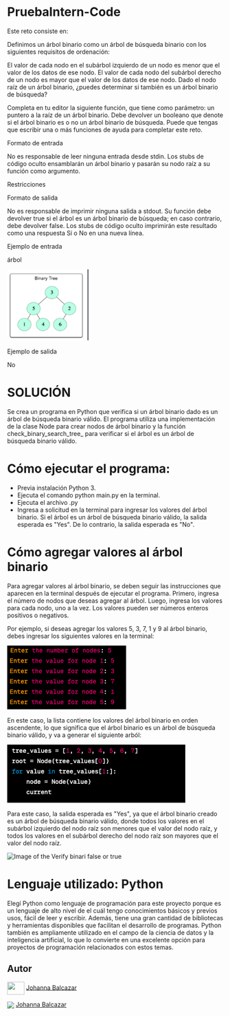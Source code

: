 # PruebaIntern-Code

Este reto consiste en:

Definimos un árbol binario como un árbol de búsqueda binario con los siguientes requisitos de ordenación:

El valor de cada nodo en el subárbol izquierdo de un nodo es menor que el valor de los datos de ese nodo.
El valor de cada nodo del subárbol derecho de un nodo es mayor que el valor de los datos de ese nodo.
Dado el nodo raíz de un árbol binario, ¿puedes determinar si también es un árbol binario de búsqueda?

Completa en tu editor la siguiente función, que tiene como parámetro: un puntero a la raíz de un árbol binario. Debe devolver un booleano que denote si el árbol binario es o no un árbol binario de búsqueda. Puede que tengas que escribir una o más funciones de ayuda para completar este reto.

Formato de entrada

No es responsable de leer ninguna entrada desde stdin. Los stubs de código oculto ensamblarán un árbol binario y pasarán su nodo raíz a su función como argumento.

Restricciones

Formato de salida

No es responsable de imprimir ninguna salida a stdout. Su función debe devolver true si el árbol es un árbol binario de búsqueda; en caso contrario, debe devolver false. Los stubs de código oculto imprimirán este resultado como una respuesta Sí o No en una nueva línea.

Ejemplo de entrada

árbol

![Image of the challenge](https://github.com/LiJoBaZar/PruebaIntern-Code/blob/91b3c0ff2f42d13f854a2cefc5bbd69af13eee2c/images/Imagen%20prueba.png)

Ejemplo de salida

No

# SOLUCIÓN

Se crea un programa en Python que verifica si un árbol binario dado es un árbol de búsqueda binario válido. El programa utiliza una implementación de la clase Node para crear nodos de árbol binario y la función check_binary_search_tree_ para verificar si el árbol es un árbol de búsqueda binario válido.

# Cómo ejecutar el programa:

- Previa instalación Python 3.
- Ejecuta el comando python main.py en la terminal.
- Ejecuta el archivo .py
- Ingresa a solicitud en la terminal para ingresar los valores del árbol binario. Si el árbol es un árbol de búsqueda binario válido, la salida esperada es "Yes". De lo contrario, la salida esperada es "No".

# Cómo agregar valores al árbol binario

Para agregar valores al árbol binario, se deben seguir las instrucciones que aparecen en la terminal después de ejecutar el programa. Primero, ingresa el número de nodos que deseas agregar al árbol. Luego, ingresa los valores para cada nodo, uno a la vez. Los valores pueden ser números enteros positivos o negativos.

Por ejemplo, si deseas agregar los valores 5, 3, 7, 1 y 9 al árbol binario, debes ingresar los siguientes valores en la terminal:

![Image of the Enter](https://github.com/LiJoBaZar/PruebaIntern-Code/blob/f1bd5513aa0859166ded8b753c65e426c3f5de0c/images/Entrada.png)

En este caso, la lista contiene los valores del árbol binario en orden ascendente, lo que significa que el árbol binario es un árbol de búsqueda binario válido, y va a generar el siguiente arból:

![Image of the Eject](https://github.com/LiJoBaZar/PruebaIntern-Code/blob/6961d47922d382f6c170a4ad256fe5f39c0cfad3/images/Ejecutar.png)

Para este caso, la salida esperada es "Yes", ya que el árbol binario creado es un árbol de búsqueda binario válido, donde todos los valores en el subárbol izquierdo del nodo raíz son menores que el valor del nodo raíz, y todos los valores en el subárbol derecho del nodo raíz son mayores que el valor del nodo raíz.

![Image of the Verify binari false or true]([https://github.com/LiJoBaZar/PruebaIntern-Code/blob/6961d47922d382f6c170a4ad256fe5f39c0cfad3/images/FalseOrTrue.png](https://github.com/LiJoBaZar/PruebaIntern-Code/blob/aac5182d34c5fed0b843a2399bf367c11aab63c0/images/FalseOrTrue.png))

# Lenguaje utilizado: Python

Elegí Python como lenguaje de programación para este proyecto porque es un lenguaje de alto nivel de el cuál tengo conocimientos básicos y previos usos, fácil de leer y escribir. Además, tiene una gran cantidad de bibliotecas y herramientas disponibles que facilitan el desarrollo de programas. Python también es ampliamente utilizado en el campo de la ciencia de datos y la inteligencia artificial, lo que lo convierte en una excelente opción para proyectos de programación relacionados con estos temas.

## Autor

<a target="blank"><img align="center" src="https://raw.githubusercontent.com/rahuldkjain/github-profile-readme-generator/master/src/images/icons/Social/linked-in-alt.svg" height="30" width="40" /></a> [Johanna Balcazar](https://www.linkedin.com/in/johanna-balcazar-696554240/)


<a href = 'https://github.com/Luiyi-F'> <img width = '32px' align= 'center' src="https://raw.githubusercontent.com/rahulbanerjee26/githubAboutMeGenerator/main/icons/github.svg" /></a> [Johanna Balcazar](https://github.com/LiJoBaZar)

